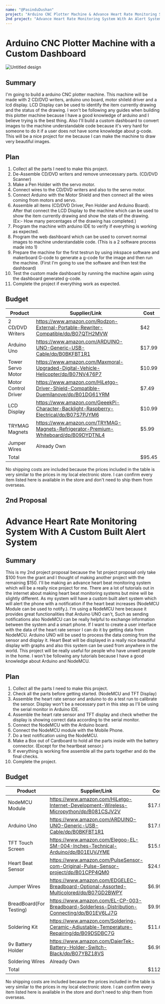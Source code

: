 ```yaml
---
name: "@PasinduDushan"
project: "Arduino CNC Plotter Machine & Advance Heart Rate Monitoring System With An Alert System"
2nd project: "Advance Heart Rate Monitoring System With An Alert System"
---
```


# Arduino CNC Plotter Machine with a Custom Dashboard

![Untitled design](https://user-images.githubusercontent.com/57533877/208594271-1b8ddf98-3816-490b-a075-2d8430bab6b2.gif)

## Summary

I'm going to build a arduino CNC plotter machine. This machine will be made with 2 CD/DVD writers, arduino uno board, motor shileld driver and a lcd display. LCD Display can be used to identify the item currently drawing and the status of the drawing. I won't be following any guides when building this plotter machine because I have a good knowledge of arduino and I believe trying is the best thing. Also I'll build a custom dashboard to convert images to the machine understandable code because it's very hard for someone to do it if a user does not have some knowledge about g-code. This will be a nice project for me because I can make the machine to draw very beautiful images.

## Plan

1. Collect all the parts I need to make this project.
2. De-Assemble CD/DVD writers and remove unnecessary parts. (CD/DVD Scanner)
3. Make a Pen Holder with the servo motor.
4. Connect wires to the CD/DVD writers and also to the servo motor.
5. Connect Arduino with the Motor Shield and then connect all the wires coming from motors and servo.
6. Assemble all items (CD/DVD Driver, Pen Holder and Arduino Board). After that connect the LCD Display to the machine which can be used to show the item currently drawing and show the stats of the drawing. (Ex:- How many percentages of the drawing has completed.)
7. Program the machine with arduino IDE to verify if everything is working as expected.
8. Program the web dashboard which can be used to convert normal images to machine understandable code. (This is a 2 software process made into 1)
9. Prepare the machine for the first testrun by using inkspace software and makerboard G-code to generate a g-code for the image and then run the machine. (First I'm    going to use the software and then test the dashboard)
10. Test the custom made dashboard by running the machine again using the dashboard generated g-code.
11. Complete the project if everything work as expected.

## Budget

| Product              | Supplier/Link                                                                         | Cost   |
| ---------------      | --------------------------------------------------------------------------------------| ------ |
| 2 CD/DVD Writers     | https://www.amazon.com/Rodzon-External-Portable-Rewriter-Compatible/dp/B07QTH2MVW     | $42    |
| Arduino Uno          | https://www.amazon.com/ARDUINO-UNO-Generic-USB-Cable/dp/B0BKFBT1R1                    | $17.99 |
| Tower Servo Motor    | https://www.amazon.com/Maxmoral-Upgraded-Digital-Vehicle-Helicopter/dp/B07NV476P7     | $10.99 |
| Motor Control Driver | https://www.amazon.com/HiLetgo-Driver-Shield-Compatible-Duemilanove/dp/B01DG61YRM     | $7.49  |
| LCD Display          | https://www.amazon.com/GeeekPi-Character-Backlight-Raspberry-Electrical/dp/B07S7PJYM6 | $10.99 |
| TRYMAG Magnets       | https://www.amazon.com/TRYMAG-Magnets-Refrigerator-Premium-Whiteboard/dp/B09DYDTNL4   | $5.99  |
| Jumper Wires         | Already Own                                                                           |        |
| Total                |                                                                                       | $95.45 |

No shipping costs are included because the prices included in the table is very similar to the prices in my local electronic store. I can confirm every item listed here is available in the store and don't need to ship them from overseas.



## 2nd Proposal

# Advance Heart Rate Monitoring System With A Custom Built Alert System

## Summary

This is my 2nd project proposal because the 1st project proposal only take $100 from the grant and I thought of making another project with the remaining $150. I'll be making an advance heart beat monitoring system which will be a really nice project for me. There are a lot of tutorials out in the internet about making heart beat monitoring systems but mine will be slightly different. As my system will have a custom built alert system which will alert the phone with a notification if the heart beat increases (NodeMCU Module can be used to notify.). I'm using a NodeMCU here because it provides great functionalities that Arduino UNO can't, Such as sending notifications also NodeMCU can be really helpful to exchange information between the system and a smart phone. If I want to create a user interface with the data of the heart rate sensor I can do it by getting data from NodeMCU. Arduino UNO will be used to process the data coming from the sensor and display it. Heart Beat will be displayed in a really nice beautiful display with graphs and also this system can be used from anywhere in the world. This project will be really useful for people who have unwell people in the home. I won't be following any tutorials because I have a good knowledge about Arduino and NodeMCU. 

## Plan

1. Collect all the parts I need to make this project.
2. Check all the parts before getting started. (NodeMCU and TFT Display)
3. Assemble the heart rate sensor and arduino to do a test run to calibrate the sensor. Display won't be a necessary part in this step as I'll be using the serial monitor in Arduino IDE.
4. Assemble the heart rate sensor and TFT display and check whether the display is showing correct data according to the serial monitor.
5. Connect the NodeMCU with the Arduino board.
6. Connect the NodeMCU module with the Mobile Phone.
7. Do a test notification using the NodeMCU.
8. Make a Box out of Cardboard to hold all the parts inside with the battery connector. (Except for the heartbeat sensor.)
9. If everything is working fine assemble all the parts together and do the final checks.
10. Complete the project.

## Budget

| Product                 | Supplier/Link                                                                                | Cost    |
| ---------------         | --------------------------------------------------------------------------------------       | ------  |
| NodeMCU Module          | https://www.amazon.com/HiLetgo-Internet-Development-Wireless-Micropython/dp/B081CSJV2V       | $17.99  |
| Arduino Uno             | https://www.amazon.com/ARDUINO-UNO-Generic-USB-Cable/dp/B0BKFBT1R1                           | $17.99  |
| TFT Touch Screen        | https://www.amazon.com/Elegoo-EL-SM-004-Inches-Technical-Arduino/dp/B01EUVJYME               | $15.99  |
| Heart Beat Sensor       | https://www.amazon.com/PulseSensor-com-Original-Pulse-Sensor-project/dp/B01CPP4QM0           | $24.99  |
| Jumper Wires            | https://www.amazon.com/EDGELEC-Breadboard-Optional-Assorted-Multicolored/dp/B07GD2BWPY       | $6.99   |
| BreadBoard(For Testing) | https://www.amazon.com/EL-CP-003-Breadboard-Solderless-Distribution-Connecting/dp/B01EV6LJ7G | $9.99   |
| Soldering Kit           | https://www.amazon.com/Soldering-Ceramic-Adjustable-Temperature-Repairing/dp/B09DSDBC7G      | $11.68  |
| 9v Battery Holder       | https://www.amazon.com/DaierTek-Battery-Holder-Switch-Black/dp/B07YBZ18VS                    | $6.99   |
| Soldering Wires         | Already Own                                                                                  |         |
| Total                   |                                                                                              | $112.61 |

No shipping costs are included because the prices included in the table is very similar to the prices in my local electronic store. I can confirm every item listed here is available in the store and don't need to ship them from overseas.

